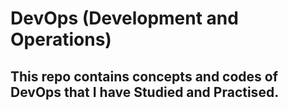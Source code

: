 # DevOps (Development and Operations)

## This repo contains concepts and codes of DevOps that I have Studied and Practised.
